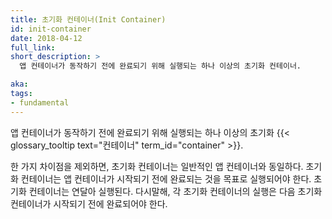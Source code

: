 ```yaml
---
title: 초기화 컨테이너(Init Container)
id: init-container
date: 2018-04-12
full_link:
short_description: >
  앱 컨테이너가 동작하기 전에 완료되기 위해 실행되는 하나 이상의 초기화 컨테이너.

aka:
tags:
- fundamental
---
```

 앱 컨테이너가 동작하기 전에 완료되기 위해 실행되는 하나 이상의 초기화 {{< glossary_tooltip text="컨테이너" term_id="container" >}}.

<!--more-->

한 가지 차이점을 제외하면, 초기화 컨테이너는 일반적인 앱 컨테이너와 동일하다. 초기화 컨테이너는 앱 컨테이너가 시작되기 전에 완료되는 것을 목표로 실행되어야 한다. 초기화 컨테이너는 연달아 실행된다. 다시말해, 각 초기화 컨테이너의 실행은 다음 초기화 컨테이너가 시작되기 전에 완료되어야 한다.
